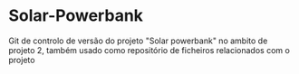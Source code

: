 # Solar-Powerbank
Git de controlo de versão do projeto "Solar powerbank" no ambito de projeto 2, também usado como repositório de ficheiros relacionados com o projeto
